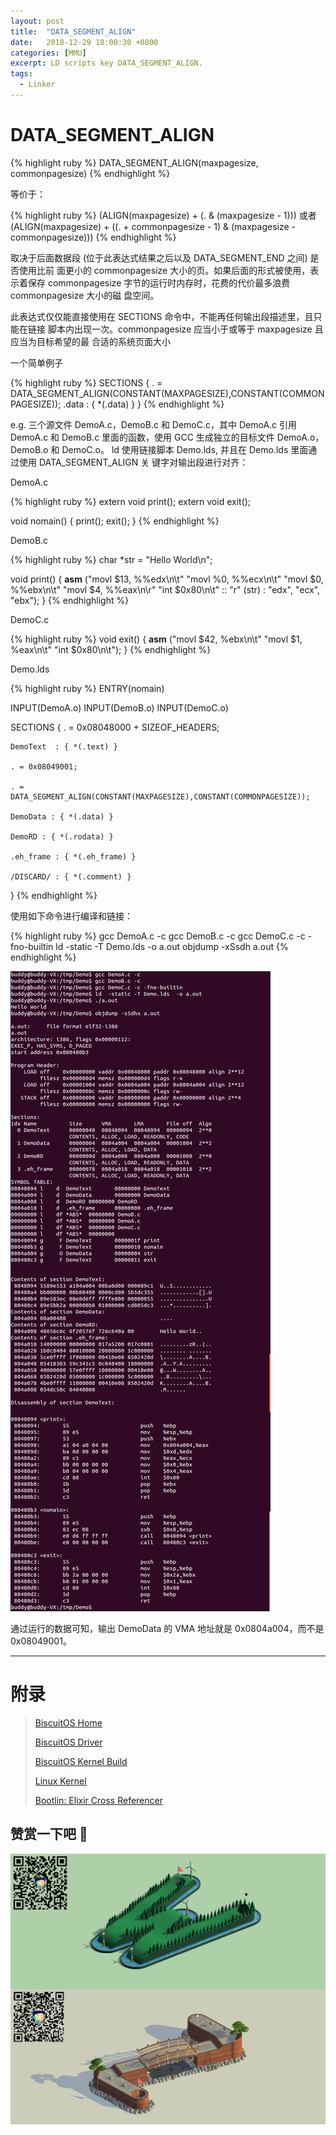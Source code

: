 ```yaml
---
layout: post
title:  "DATA_SEGMENT_ALIGN"
date:   2018-12-29 18:00:30 +0800
categories: [MMU]
excerpt: LD scripts key DATA_SEGMENT_ALIGN.
tags:
  - Linker
---
```


# DATA_SEGMENT_ALIGN

{% highlight ruby %}
DATA_SEGMENT_ALIGN(maxpagesize, commonpagesize)
{% endhighlight %}

等价于：

{% highlight ruby %}
(ALIGN(maxpagesize) + (. & (maxpagesize - 1)))
或者
(ALIGN(maxpagesize) + ((. + commonpagesize - 1) & (maxpagesize - commonpagesize)))
{% endhighlight %}

取决于后面数据段 (位于此表达式结果之后以及 DATA_SEGMENT_END 之间) 是否使用比前
面更小的 commonpagesize 大小的页。如果后面的形式被使用，表示着保存 
commonpagesize 字节的运行时内存时，花费的代价最多浪费 commonpagesize 大小的磁
盘空间。

此表达式仅仅能直接使用在 SECTIONS 命令中，不能再任何输出段描述里，且只能在链接
脚本内出现一次。commonpagesize 应当小于或等于 maxpagesize 且应当为目标希望的最
合适的系统页面大小

一个简单例子

{% highlight ruby %}
SECTIONS
{
    . = DATA_SEGMENT_ALIGN(CONSTANT(MAXPAGESIZE),CONSTANT(COMMONPAGESIZE));
    .data : { *(.data) }
}
{% endhighlight %}

e.g. 三个源文件 DemoA.c，DemoB.c 和 DemoC.c，其中 DemoA.c 引用 DemoA.c 和 
DemoB.c 里面的函数，使用 GCC 生成独立的目标文件 DemoA.o，DemoB.o 和 DemoC.o。
ld 使用链接脚本 Demo.lds, 并且在 Demo.lds 里面通过使用 DATA_SEGMENT_ALIGN 关
键字对输出段进行对齐：

DemoA.c

{% highlight ruby %}
extern void print();
extern void exit();

void nomain()
{
    print();
    exit();
}
{% endhighlight %}

DemoB.c

{% highlight ruby %}
char *str = "Hello World\n";

void print()
{
    __asm__ ("movl $13, %%edx\n\t"
             "movl %0, %%ecx\n\t"
             "movl $0, %%ebx\n\t"
             "movl $4, %%eax\n\r"
             "int $0x80\n\t"
             :: "r" (str) : "edx", "ecx", "ebx");
}
{% endhighlight %}

DemoC.c

{% highlight ruby %}
void exit()
{
    __asm__ ("movl $42, %ebx\n\t"
             "movl $1, %eax\n\t"
             "int $0x80\n\t");
}
{% endhighlight %}

Demo.lds 

{% highlight ruby %}
ENTRY(nomain)

INPUT(DemoA.o)
INPUT(DemoB.o)
INPUT(DemoC.o)

SECTIONS
{
    . = 0x08048000 + SIZEOF_HEADERS;

    DemoText  : { *(.text) }

    . = 0x08049001;

    . = DATA_SEGMENT_ALIGN(CONSTANT(MAXPAGESIZE),CONSTANT(COMMONPAGESIZE));

    DemoData : { *(.data) }

    DemoRD : { *(.rodata) }

    .eh_frame : { *(.eh_frame) }

    /DISCARD/ : { *(.comment) }
}
{% endhighlight %}

使用如下命令进行编译和链接：

{% highlight ruby %}
gcc DemoA.c -c
gcc DemoB.c -c
gcc DemoC.c -c -fno-builtin
ld -static -T Demo.lds -o a.out
objdump -xSsdh a.out
{% endhighlight %}

![LD](https://raw.githubusercontent.com/EmulateSpace/PictureSet/master/BiscuitOS/kernel/BUD000028.png)

通过运行的数据可知，输出 DemoData 的 VMA 地址就是 0x0804a004，而不是 
0x08049001。

-----------------------------------------------

# <span id="附录">附录</span>

> [BiscuitOS Home](https://biscuitos.github.io/)
>
> [BiscuitOS Driver](https://biscuitos.github.io/blog/BiscuitOS_Catalogue/)
>
> [BiscuitOS Kernel Build](https://biscuitos.github.io/blog/Kernel_Build/)
>
> [Linux Kernel](https://www.kernel.org/)
>
> [Bootlin: Elixir Cross Referencer](https://elixir.bootlin.com/linux/latest/source)

## 赞赏一下吧 🙂

![MMU](https://raw.githubusercontent.com/EmulateSpace/PictureSet/master/BiscuitOS/kernel/HAB000036.jpg)

